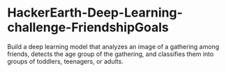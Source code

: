 # HackerEarth-Deep-Learning-challenge-FriendshipGoals
Build a deep learning model that analyzes an image of a gathering among friends, detects the age group of the gathering, and classifies them into groups of toddlers, teenagers, or adults.
